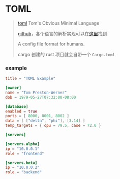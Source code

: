 # TOML

> [toml](https://toml.io/en/) Tom's Obvious Minimal Language
>
> [github](https://github.com/toml-lang/toml)，各个语言的解析实现可以在[这里](https://github.com/toml-lang/toml/wiki)找到
>
> A config file format for humans.
>
> cargo 创建的 rust 项目就会自带一个 `Cargo.toml`

### example

```toml
title = "TOML Example"

[owner]
name = "Tom Preston-Werner"
dob = 1979-05-27T07:32:00-08:00

[database]
enabled = true
ports = [ 8000, 8001, 8002 ]
data = [ ["delta", "phi"], [3.14] ]
temp_targets = { cpu = 79.5, case = 72.0 }

[servers]

[servers.alpha]
ip = "10.0.0.1"
role = "frontend"

[servers.beta]
ip = "10.0.0.2"
role = "backend"
```
